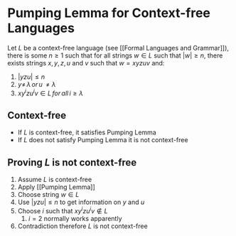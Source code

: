 # Pumping Lemma for Context-free Languages

Let $L$ be a context-free language (see [[Formal Languages and Grammar]]), there is some $n \geq 1$ such that for all strings $w \in L$ such that $|w| \geq n$, there exists strings $x, y, z, u$ and $v$ such that $w = xyzuv$ and:

1. $|yzu| \leq n$
2. $y \neq \, \lambda \, or\, u\, \neq \lambda$
3. $xy^izu^iv \in L \, for \, all \, i \geq \lambda$

## Context-free

- If $L$ is context-free, it satisfies Pumping Lemma
- If $L$ does not satisfy Pumping Lemma it is not context-free

## Proving $L$ is not context-free

1. Assume $L$ is context-free
2. Apply [[Pumping Lemma]]
3. Choose string $w \in L$
4. Use $|yzu| \leq n$ to get information on $y$ and $u$
5. Choose $i$ such that $xy^izu^iv \notin L$
	1. $i = 2$ normally works apparently
6. Contradiction therefore $L$ is not context-free